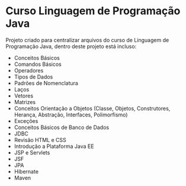 Curso Linguagem de Programação Java
=========

Projeto criado para centralizar arquivos do curso de Linguagem de Programação Java, dentro deste projeto está incluso:

* Conceitos Básicos
* Comandos Básicos
* Operadores
* Tipos de Dados
* Padrões de Nomenclatura
* Laços
* Vetores
* Matrizes
* Conceitos Orientação a Objetos (Classe, Objetos, Construtores, Herança, Abstração, Interfaces, Polimorfismo)
* Exceções
* Conceitos Básicos de Banco de Dados
* JDBC
* Revisão HTML e CSS
* Introdução a Plataforma Java EE
* JSP e Servlets
* JSF
* JPA
* Hibernate
* Maven
